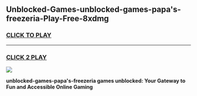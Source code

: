
## Unblocked-Games-unblocked-games-papa's-freezeria-Play-Free-8xdmg
<h3>
<a href="https://premium76.site?title=unblocked-games-papa's-freezeria&ref=22A">CLICK TO PLAY</a></h3>
<hr>

<h3>
<a href="https://premium76.site?title=unblocked-games-papa's-freezeria&ref=22A">CLICK 2 PLAY</a>
  
</h3>

<a href="https://premium76.site?title=unblocked-games-papa's-freezeria&ref=22A"><img src="https://clearcache.store/games.png"></a>


**unblocked-games-papa's-freezeria games unblocked: Your Gateway to Fun and Accessible Online Gaming**
